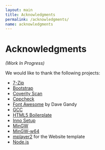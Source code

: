 ```yaml
---
layout: main
title: Acknowledgments
permalink: /acknowledgments/
name: acknowledgments
---
```


Acknowledgments
===============

*(Work In Progress)*

We would like to thank the following projects:

* [7-Zip](http://www.7-zip.org/)
* [Bootstrap](http://twitter.github.io/bootstrap/)
* [Coverity Scan](http://scan.coverity.com/)
* [Cppcheck](http://cppcheck.sourceforge.net/)
* [Font Awesome](http://fontawesome.io/) by Dave Gandy
* [GCC](http://gcc.gnu.org/)
* [HTML5 Boilerplate](http://html5boilerplate.com/)
* [Inno Setup](http://www.jrsoftware.org/isinfo.php)
* [MinGW](http://www.mingw.org/)
* [MinGW-w64](http://mingw-w64.sourceforge.net/)
* [mplayer2](http://www.mplayer2.org/) for the Website template
* [Node.js](http://nodejs.org/)
